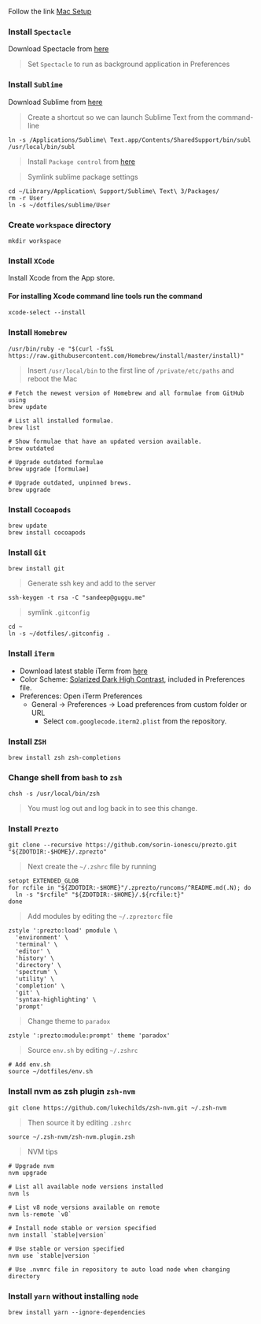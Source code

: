 Follow the link [Mac Setup](http://sourabhbajaj.com/mac-setup/)
### Install `Spectacle`
Download Spectacle from [here](https://www.spectacleapp.com/)
> Set `Spectacle` to run as background application in Preferences

### Install `Sublime`
Download Sublime from [here](http://www.sublimetext.com/)

> Create a shortcut so we can launch Sublime Text from the command-line
```shell
ln -s /Applications/Sublime\ Text.app/Contents/SharedSupport/bin/subl /usr/local/bin/subl
```

> Install `Package control` from [here](https://packagecontrol.io/installation)

> Symlink sublime package settings
```shell
cd ~/Library/Application\ Support/Sublime\ Text\ 3/Packages/
rm -r User
ln -s ~/dotfiles/sublime/User
```

### Create `workspace` directory
```shell
mkdir workspace
```

### Install `XCode`

Install Xcode from the App store.

#### For installing Xcode command line tools run the command
```shell
xcode-select --install
```

### Install `Homebrew`
```shell
/usr/bin/ruby -e "$(curl -fsSL https://raw.githubusercontent.com/Homebrew/install/master/install)"
```
>Insert `/usr/local/bin` to the first line of `/private/etc/paths` and reboot the Mac

```shell
# Fetch the newest version of Homebrew and all formulae from GitHub using
brew update

# List all installed formulae.
brew list

# Show formulae that have an updated version available.
brew outdated

# Upgrade outdated formulae
brew upgrade [formulae]

# Upgrade outdated, unpinned brews.
brew upgrade
```

### Install `Cocoapods`
```shell
brew update
brew install cocoapods
```

### Install `Git`
```shell
brew install git
```

> Generate ssh key and add to the server
```shell
ssh-keygen -t rsa -C "sandeep@guggu.me"
```

> symlink `.gitconfig`
```shell
cd ~
ln -s ~/dotfiles/.gitconfig .
```

### Install `iTerm`
- Download latest stable iTerm from [here](https://iterm2.com/downloads/stable/latest)
- Color Scheme: [Solarized Dark High Contrast](https://raw.githubusercontent.com/mbadolato/iTerm2-Color-Schemes/master/schemes/Solarized%20Dark%20Higher%20Contrast.itermcolors), included in Preferences file.
- Preferences: Open iTerm Preferences
  * General -> Preferences -> Load preferences from custom folder or URL
    - Select `com.googlecode.iterm2.plist` from the repository.

### Install `ZSH`
```shell
brew install zsh zsh-completions
```

### Change shell from `bash` to `zsh`
```shell
chsh -s /usr/local/bin/zsh
```
> You must log out and log back in to see this change.

### Install `Prezto`
```shell
git clone --recursive https://github.com/sorin-ionescu/prezto.git "${ZDOTDIR:-$HOME}/.zprezto"
```
> Next create the `~/.zshrc` file by running
```shell
setopt EXTENDED_GLOB
for rcfile in "${ZDOTDIR:-$HOME}"/.zprezto/runcoms/^README.md(.N); do
  ln -s "$rcfile" "${ZDOTDIR:-$HOME}/.${rcfile:t}"
done
```
> Add modules by editing the `~/.zpreztorc` file
```shell
zstyle ':prezto:load' pmodule \
  'environment' \
  'terminal' \
  'editor' \
  'history' \
  'directory' \
  'spectrum' \
  'utility' \
  'completion' \
  'git' \
  'syntax-highlighting' \
  'prompt'
```
> Change theme to `paradox`
```shell
zstyle ':prezto:module:prompt' theme 'paradox'
```

> Source `env.sh` by editing `~/.zshrc`
```shell
# Add env.sh
source ~/dotfiles/env.sh
```

### Install nvm as zsh plugin `zsh-nvm`
```shell
git clone https://github.com/lukechilds/zsh-nvm.git ~/.zsh-nvm

```
> Then source it by editing `.zshrc`
```shell
source ~/.zsh-nvm/zsh-nvm.plugin.zsh
```

> NVM tips
```shell
# Upgrade nvm
nvm upgrade

# List all available node versions installed
nvm ls

# List v8 node versions available on remote
nvm ls-remote `v8`

# Install node stable or version specified
nvm install `stable|version`

# Use stable or version specified
nvm use `stable|version `

# Use .nvmrc file in repository to auto load node when changing directory
```

### Install `yarn` without installing `node`
```shell
brew install yarn --ignore-dependencies
```
